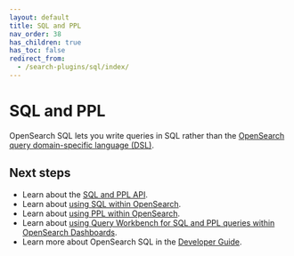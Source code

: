 ```yaml
---
layout: default
title: SQL and PPL
nav_order: 38
has_children: true
has_toc: false
redirect_from:
  - /search-plugins/sql/index/
---
```


# SQL and PPL

OpenSearch SQL lets you write queries in SQL rather than the [OpenSearch query domain-specific language (DSL)]({{site.url}}{{site.baseurl}}/opensearch/query-dsl/full-text/).

## Next steps

- Learn about the [SQL and PPL API]({{site.url}}{{site.baseurl}}/search-plugins/sql/sql-ppl-api/).
- Learn about [using SQL within OpenSearch]({{site.url}}{{site.baseurl}}/search-plugins/sql/sql/index/).
- Learn about [using PPL within OpenSearch]({{site.url}}{{site.baseurl}}/search-plugins/sql/ppl/index/).
- Learn about [using Query Workbench for SQL and PPL queries within OpenSearch Dashboards]({{site.url}}{{site.baseurl}}/dashboards/query-workbench/). 
- Learn more about OpenSearch SQL in the [Developer Guide](https://github.com/opensearch-project/sql/blob/main/DEVELOPER_GUIDE.rst).